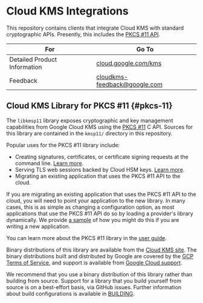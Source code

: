 # Cloud KMS Integrations

This repository contains clients that integrate Cloud KMS with standard
cryptographic APIs. Presently, this includes the [PKCS #11 API](#pkcs-11).

For                          | Go To
---------------------------- | -----
Detailed Product Information | [cloud.google.com/kms](https://cloud.google.com/kms)
Feedback                     | cloudkms-feedback@google.com

## Cloud KMS Library for PKCS #11 {#pkcs-11}

The `libkmsp11` library exposes cryptographic and key management capabilities
from Google Cloud KMS using the
[PKCS #11](http://docs.oasis-open.org/pkcs11/pkcs11-base/v2.40/pkcs11-base-v2.40.html)
C API. Sources for this library are contained in the `kmsp11/` directory in this
repository.

Popular uses for the PKCS #11 library include:

* Creating signatures, certificates, or certificate signing requests at the
  command line. [Learn more](kmsp11/docs/openssl_setup.md).
* Serving TLS web sessions backed by Cloud HSM keys.
  [Learn more](kmsp11/docs/apache_ssl_setup.md).
* Migrating an existing application that uses the PKCS #11 API to the cloud.

If you are migrating an existing application that uses the PKCS #11 API to the
cloud, you will need to point your application to the new library. In many
cases, this is as simple as changing a configuration option, as most
applications that use the PKCS #11 API do so by loading a provider's library
dynamically. We provide [a sample](kmsp11/sample/sample.c) of how you might do
this if you are writing a new application.

You can learn more about the PKCS #11 library in the
[user guide](kmsp11/docs/user_guide.md).

Binary distributions of this library are available from the
[Cloud KMS site](https://cloud.google.com/kms). The binary distributions
built and distributed by Google are covered by the
[GCP Terms of Service](https://cloud.google.com/terms), and support is available
from [Google Cloud support](https://cloud.google.com/support-hub).

We recommend that you use a binary distribution of this library rather than
building from source.  Support for a library that you build yourself from source
is on a best-effort basis, via GitHub issues. Further information about
build configurations is available in [BUILDING](BUILDING.md).
